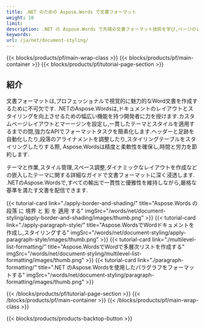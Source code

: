 ```yaml
---
title: .NET のための Aspose.Words で文書フォーマット
weight: 10
limit:
description: .NET の Aspose.Words で先端の文書フォーマット技術を学び,ページのレイアウト,スタイル,テーマ,フォーマット自動化を無事に探索します.
keywords:
url: /ja/net/document-styling/
---
```

{{< blocks/products/pf/main-wrap-class >}}
{{< blocks/products/pf/main-container >}}
{{< blocks/products/pf/tutorial-page-section >}}

## 紹介
 
文書フォーマットは,プロフェッショナルで視覚的に魅力的なWord文書を作成するために不可欠です. .NETのAspose.Wordsは,ドキュメントのレイアウトとスタイリングを向上させるための幅広い機能を持つ開発者に力を授けます.カスタムページレイアウトとマーージンを設定し,一貫したテーマとスタイルを適用するまでの間,強力なAPIでフォーマットタスクを簡素化します.ヘッダーと足跡を自動化したり,段落のアライナメントを調整したり,スタイリングテーブルをスタイリングしたりする際, Aspose.Wordsは精度と柔軟性を確保し,時間と労力を節約します.  

テーマと作業,スタイル管理,スペース調整,ダイナミックなレイアウトを作成などの嵌入したテーマに関する詳細なガイドで文書フォーマットに深く浸透します. .NETのAspose.Wordsで,すべての輸出で一貫性と優雅性を維持しながら,厳格な基準を満たす文書を配信できます.

{{< tutorial-card link="./apply-border-and-shading/" title="Aspose.Words の 段落 に 境界 と 影 を 適用 する" imgSrc="/words/net/document-styling/apply-border-and-shading/images/thumb.png" >}}
{{< tutorial-card link="./apply-paragraph-style/" title="Aspose.WordsでWordドキュメントを作成し,スタイリングする" imgSrc="/words/net/document-styling/apply-paragraph-style/images/thumb.png" >}}
{{< tutorial-card link="./multilevel-list-formatting/" title="Aspose.WordsでWordで多層次リストを作成する" imgSrc="/words/net/document-styling/multilevel-list-formatting/images/thumb.png" >}}
{{< tutorial-card link="./paragraph-formatting/" title=".NET のAspose.Wordsを使用したパラグラフをフォーマットする" imgSrc="/words/net/document-styling/paragraph-formatting/images/thumb.png" >}}

{{< /blocks/products/pf/tutorial-page-section >}}
{{< /blocks/products/pf/main-container >}}
{{< /blocks/products/pf/main-wrap-class >}}

{{< blocks/products/products-backtop-button >}}
